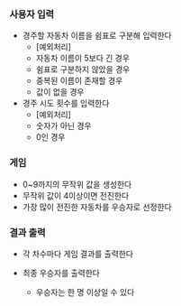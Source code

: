 ### 사용자 입력

- 경주할 자동차 이름을 쉼표로 구분해 입력한다
    - [예외처리]
    - 자동차 이름이 5보다 긴 경우
    - 쉼표로 구분하지 않았을 경우
    - 중복된 이름이 존재할 경우
    - 값이 없을 경우
- 경주 시도 횟수를 입력한다
    - [예외처리]
    - 숫자가 아닌 경우
    - 0인 경우
### 게임

- 0~9까지의 무작위 값을 생성한다
- 무작위 값이 4이상이면 전진한다
- 가장 많이 전진한 자동차를 우승자로 선정한다

### 결과 출력

- 각 차수마다 게임 결과를 출력한다
- 최종 우승자를 출력한다

    - 우승자는 한 명 이상일 수 있다
